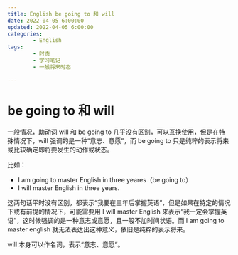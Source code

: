 ```yaml
---
title: English be going to 和 will
date: 2022-04-05 6:00:00
updated: 2022-04-05 6:00:00
categories:
        - English
tags:
        - 时态
        - 学习笔记 
        - 一般将来时态

---
```


# be going to 和 will

一般情况，助动词 will 和 be going to 几乎没有区别，可以互换使用，但是在特殊情况下，will 强调的是一种“意志、意愿”，而 be going to 只是纯粹的表示将来或比较确定即将要发生的动作或状态。

比如：

- I am going to master English in three yeares（be going to）
- I will master  English in three years.

这两句话平时没有区别，都表示“我要在三年后掌握英语”，但是如果在特定的情况下或有前提的情况下，可能需要用 I will master English 来表示“我一定会掌握英语”，这时候强调的是一种意志或意愿，且一般不加时间状语。而  I am going to master english 就无法表达出这种意义，依旧是纯粹的表示将来。

will 本身可以作名词，表示“意志、意愿”。
